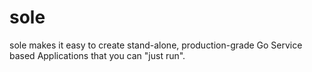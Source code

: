 # sole
sole makes it easy to create stand-alone, production-grade Go Service based Applications that you can "just run".

